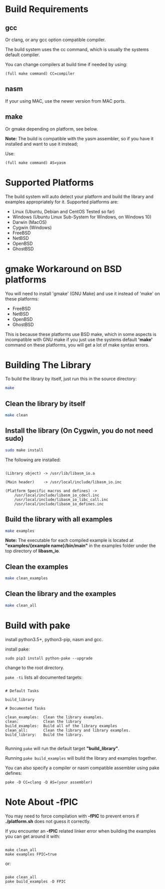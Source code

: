 # Build Requirements

## gcc 
  
Or clang, or any gcc option compatible compiler.

The build system uses the cc command, which is usually the systems default compiler.

You can change compilers at build time if needed by using: 

```
(full make command) CC=compiler
```


## nasm  

If your using MAC, use the newer version from MAC ports.

## make  

Or gmake depending on platform, see below.
	
	
**Note:** The build is compatible with the yasm assembler,  so if you have it installed and want to use it instead;

Use: 

```
(full make command) AS=yasm
```
	  

# Supported Platforms


The build system will auto detect your platform and build the library and examples appropriately for it.
Supported platforms are:

  
* Linux  (Ubuntu, Debian and CentOS Tested so far)
* Windows (Ubuntu Linux Sub-System for Windows, on Windows 10)
* Darwin (MacOS)
* Cygwin (Windows)
* FreeBSD
* NetBSD
* OpenBSD
* GhostBSD
  
# gmake Workaround on BSD platforms

You will need to install 'gmake' (GNU Make) and use it instead of 'make' on these platforms:

* FreeBSD
* NetBSD
* OpenBSD
* GhostBSD
	
This is because these platforms use BSD make, which in some aspects is incompatible with GNU make
if you just use the systems default **'make'** command on these platforms, you will get a lot of make
syntax errors.
	
# Building The Library

To build the library by itself, just run this in the source directory:

```bash
make
```


## Clean the library by itself

```bash
make clean
```


## Install the library (On Cygwin, you do not need sudo)


```bash
sudo make install
```



The following are installed:


```

(Library object) -> /usr/lib/libasm_io.a

(Main header)    -> /usr/local/include/libasm_io.inc

(Platform Specific macros and defines) -> 
	/usr/local/include/libasm_io_cdecl.inc
	/usr/local/include/libasm_io_libc_call.inc
	/usr/local/include/libasm_io_defines.inc

```


## Build the library with all examples


```bash
make examples
```


**Note:** The executable for each compiled example is located at **"examples/{example name}/bin/main"** 
in the examples folder under the top directory of **libasm_io**.


## Clean the examples

```bash
make clean_examples
```


## Clean the library and the examples

```bash
make clean_all
```


# Build with pake

install python3.5+, python3-pip, nasm and gcc.

install pake:

`sudo pip3 install python-pake --upgrade`

change to the root directory.

`pake -ti` lists all documented targets:

```

# Default Tasks

build_library

# Documented Tasks

clean_examples:  Clean the library examples.
clean:           Clean the library
build_examples:  Build all of the library examples
clean_all:       Clean the library and library examples.
build_library:   Build the library.


```

Running `pake` will run the default target **"build_library"**.

Running `pake build_examples` will build the library and examples together.


You can also specify a compiler or nasm compatible assembler using pake defines:

`pake -D CC=clang -D AS=(your assembler)`


# Note About -fPIC

You may need to force compilation with **-fPIC** to prevent errors if
**./platform.sh** does not guess it correctly.

If you encounter an **-fPIC** related linker error when building the examples
you can get around it with:

```

make clean_all
make examples FPIC=true

```

or:

```

pake clean_all
pake build_examples -D FPIC

```





